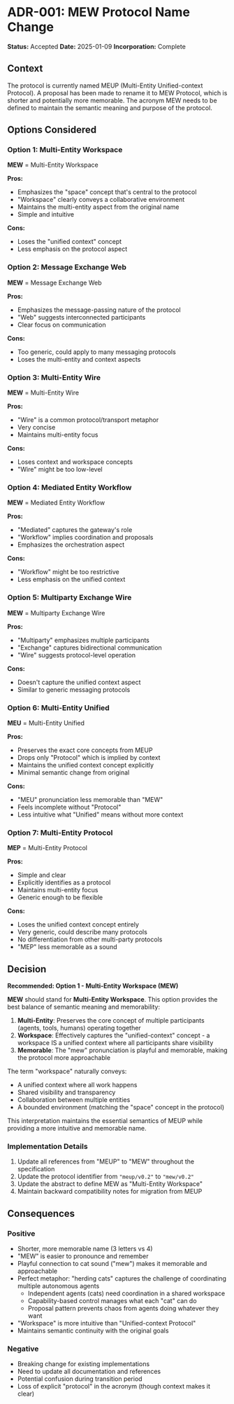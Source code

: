 # ADR-001: MEW Protocol Name Change

**Status:** Accepted
**Date:** 2025-01-09
**Incorporation:** Complete

## Context

The protocol is currently named MEUP (Multi-Entity Unified-context Protocol). A proposal has been made to rename it to MEW Protocol, which is shorter and potentially more memorable. The acronym MEW needs to be defined to maintain the semantic meaning and purpose of the protocol.

## Options Considered

### Option 1: Multi-Entity Workspace
**MEW** = Multi-Entity Workspace

**Pros:**
- Emphasizes the "space" concept that's central to the protocol
- "Workspace" clearly conveys a collaborative environment
- Maintains the multi-entity aspect from the original name
- Simple and intuitive

**Cons:**
- Loses the "unified context" concept
- Less emphasis on the protocol aspect

### Option 2: Message Exchange Web
**MEW** = Message Exchange Web

**Pros:**
- Emphasizes the message-passing nature of the protocol
- "Web" suggests interconnected participants
- Clear focus on communication

**Cons:**
- Too generic, could apply to many messaging protocols
- Loses the multi-entity and context aspects

### Option 3: Multi-Entity Wire
**MEW** = Multi-Entity Wire

**Pros:**
- "Wire" is a common protocol/transport metaphor
- Very concise
- Maintains multi-entity focus

**Cons:**
- Loses context and workspace concepts
- "Wire" might be too low-level

### Option 4: Mediated Entity Workflow
**MEW** = Mediated Entity Workflow

**Pros:**
- "Mediated" captures the gateway's role
- "Workflow" implies coordination and proposals
- Emphasizes the orchestration aspect

**Cons:**
- "Workflow" might be too restrictive
- Less emphasis on the unified context

### Option 5: Multiparty Exchange Wire
**MEW** = Multiparty Exchange Wire

**Pros:**
- "Multiparty" emphasizes multiple participants
- "Exchange" captures bidirectional communication
- "Wire" suggests protocol-level operation

**Cons:**
- Doesn't capture the unified context aspect
- Similar to generic messaging protocols

### Option 6: Multi-Entity Unified
**MEU** = Multi-Entity Unified

**Pros:**
- Preserves the exact core concepts from MEUP
- Drops only "Protocol" which is implied by context
- Maintains the unified context concept explicitly
- Minimal semantic change from original

**Cons:**
- "MEU" pronunciation less memorable than "MEW"
- Feels incomplete without "Protocol"
- Less intuitive what "Unified" means without more context

### Option 7: Multi-Entity Protocol
**MEP** = Multi-Entity Protocol

**Pros:**
- Simple and clear
- Explicitly identifies as a protocol
- Maintains multi-entity focus
- Generic enough to be flexible

**Cons:**
- Loses the unified context concept entirely
- Very generic, could describe many protocols
- No differentiation from other multi-party protocols
- "MEP" less memorable as a sound

## Decision

**Recommended: Option 1 - Multi-Entity Workspace (MEW)**

**MEW** should stand for **Multi-Entity Workspace**. This option provides the best balance of semantic meaning and memorability:

1. **Multi-Entity**: Preserves the core concept of multiple participants (agents, tools, humans) operating together
2. **Workspace**: Effectively captures the "unified-context" concept - a workspace IS a unified context where all participants share visibility
3. **Memorable**: The "mew" pronunciation is playful and memorable, making the protocol more approachable

The term "workspace" naturally conveys:
- A unified context where all work happens
- Shared visibility and transparency 
- Collaboration between multiple entities
- A bounded environment (matching the "space" concept in the protocol)

This interpretation maintains the essential semantics of MEUP while providing a more intuitive and memorable name.

### Implementation Details

1. Update all references from "MEUP" to "MEW" throughout the specification
2. Update the protocol identifier from `"meup/v0.2"` to `"mew/v0.2"`
3. Update the abstract to define MEW as "Multi-Entity Workspace"
4. Maintain backward compatibility notes for migration from MEUP

## Consequences

### Positive
- Shorter, more memorable name (3 letters vs 4)
- "MEW" is easier to pronounce and remember
- Playful connection to cat sound ("mew") makes it memorable and approachable
- Perfect metaphor: "herding cats" captures the challenge of coordinating multiple autonomous agents
  - Independent agents (cats) need coordination in a shared workspace
  - Capability-based control manages what each "cat" can do
  - Proposal pattern prevents chaos from agents doing whatever they want
- "Workspace" is more intuitive than "Unified-context Protocol"
- Maintains semantic continuity with the original goals

### Negative
- Breaking change for existing implementations
- Need to update all documentation and references
- Potential confusion during transition period
- Loss of explicit "protocol" in the acronym (though context makes it clear)

